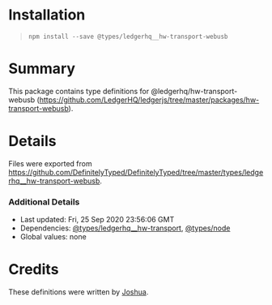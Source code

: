 # Installation
> `npm install --save @types/ledgerhq__hw-transport-webusb`

# Summary
This package contains type definitions for @ledgerhq/hw-transport-webusb (https://github.com/LedgerHQ/ledgerjs/tree/master/packages/hw-transport-webusb).

# Details
Files were exported from https://github.com/DefinitelyTyped/DefinitelyTyped/tree/master/types/ledgerhq__hw-transport-webusb.

### Additional Details
 * Last updated: Fri, 25 Sep 2020 23:56:06 GMT
 * Dependencies: [@types/ledgerhq__hw-transport](https://npmjs.com/package/@types/ledgerhq__hw-transport), [@types/node](https://npmjs.com/package/@types/node)
 * Global values: none

# Credits
These definitions were written by [Joshua](https://github.com/questofiranon).
